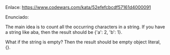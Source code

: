 Enlace: https://www.codewars.com/kata/52efefcbcdf57161d4000091

Enunciado:

The main idea is to count all the occurring characters in a string. If you have a string like aba, then the result should be {'a': 2, 'b': 1}.

What if the string is empty? Then the result should be empty object literal, {}.